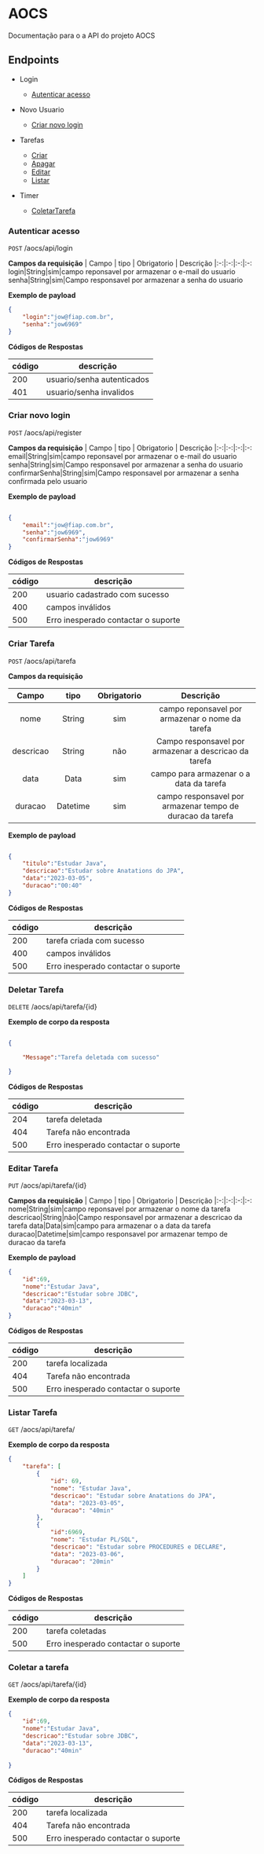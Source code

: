 # AOCS

Documentação para o a API do projeto AOCS

## Endpoints

- Login
    - [Autenticar acesso](#autenticar-acesso)

- Novo Usuario
    - [Criar novo login](#criar-novo-login)

- Tarefas
    - [Criar](#criar-tarefa)
    - [Apagar](#deletar-tarefa)
    - [Editar](#editar-tarefa)
    - [Listar](#listar-tarefa)

- Timer
    - [ColetarTarefa](#coletar-a-tarefa)

### Autenticar acesso

`POST` /aocs/api/login

**Campos da requisição**
|   Campo  |    tipo    |   Obrigatorio | Descrição
|:-:|:-:|:-:|:-:
login|String|sim|campo reponsavel por armazenar o e-mail do usuario
senha|String|sim|Campo responsavel por armazenar a senha do usuario

**Exemplo de payload**

```JSON
{
    "login":"jow@fiap.com.br",
    "senha":"jow6969"
}

```
**Códigos de Respostas**

| código | descrição
|-|-
| 200 | usuario/senha autenticados
| 401 | usuario/senha invalidos

### Criar novo login

`POST` /aocs/api/register

**Campos da requisição**
|   Campo  |    tipo    |   Obrigatorio | Descrição
|:-:|:-:|:-:|:-:
email|String|sim|campo reponsavel por armazenar o e-mail do usuario
senha|String|sim|Campo responsavel por armazenar a senha do usuario
confirmarSenha|String|sim|Campo responsavel por armazenar a senha confirmada pelo usuario

**Exemplo de payload**

```JSON

{
    "email":"jow@fiap.com.br",
    "senha":"jow6969",
    "confirmarSenha":"jow6969"
}

```
**Códigos de Respostas**

| código | descrição
|-|-
| 200 | usuario cadastrado com sucesso
| 400 | campos inválidos
| 500 | Erro inesperado contactar o suporte


### Criar Tarefa

`POST` /aocs/api/tarefa

**Campos da requisição**

|   Campo  |    tipo    |   Obrigatorio | Descrição
|:-:|:-:|:-:|:-:
nome|String|sim|campo reponsavel por armazenar o nome da tarefa
descricao|String|não|Campo responsavel por armazenar a descricao da tarefa
data|Data|sim|campo para armazenar o a data da tarefa  
duracao|Datetime|sim|campo responsavel por armazenar tempo de duracao da tarefa

**Exemplo de payload**

```JSON

{
    "titulo":"Estudar Java",
    "descricao":"Estudar sobre Anatations do JPA",
    "data":"2023-03-05",
    "duracao":"00:40"
}

```
**Códigos de Respostas**

| código | descrição
|-|-
| 200 | tarefa criada  com sucesso
| 400 | campos inválidos
| 500 | Erro inesperado contactar o suporte

### Deletar Tarefa

`DELETE` /aocs/api/tarefa/{id}


**Exemplo de corpo da resposta**

```JSON

{

    "Message":"Tarefa deletada com sucesso"

}


```
**Códigos de Respostas**

| código | descrição
|-|-
| 204 | tarefa deletada
| 404 | Tarefa não encontrada
| 500 | Erro inesperado contactar o suporte


### Editar Tarefa

`PUT` /aocs/api/tarefa/{id}


**Campos da requisição**
|   Campo  |    tipo    |   Obrigatorio | Descrição
|:-:|:-:|:-:|:-:
nome|String|sim|campo reponsavel por armazenar o nome da tarefa
descricao|String|não|Campo responsavel por armazenar a descricao da tarefa
data|Data|sim|campo para armazenar o a data da tarefa  
duracao|Datetime|sim|campo responsavel por armazenar tempo de duracao da tarefa

**Exemplo de payload**

```JSON
{
    "id":69,
    "nome":"Estudar Java",
    "descricao":"Estudar sobre JDBC",
    "data":"2023-03-13",
    "duracao":"40min" 
}
```
**Códigos de Respostas**

| código | descrição
|-|-
| 200 | tarefa localizada
| 404 | Tarefa não encontrada
| 500 | Erro inesperado contactar o suporte


### Listar Tarefa

`GET` /aocs/api/tarefa/

**Exemplo de corpo da resposta**

```JSON
{
    "tarefa": [
        {
            "id": 69,
            "nome": "Estudar Java",
            "descricao": "Estudar sobre Anatations do JPA",
            "data": "2023-03-05",
            "duracao": "40min"
        },
        {
            "id":6969,
            "nome": "Estudar PL/SQL",
            "descricao": "Estudar sobre PROCEDURES e DECLARE",
            "data": "2023-03-06",
            "duracao": "20min"
        }
    ]
}
```
**Códigos de Respostas**

| código | descrição
|-|-
| 200 | tarefa coletadas
| 500 | Erro inesperado contactar o suporte

### Coletar a tarefa

`GET` /aocs/api/tarefa/{id}

**Exemplo de corpo da resposta**

```JSON
{
    "id":69,
    "nome":"Estudar Java",
    "descricao":"Estudar sobre JDBC",
    "data":"2023-03-13",
    "duracao":"40min"
    
}
```

**Códigos de Respostas**

| código | descrição
|-|-
| 200 | tarefa localizada
| 404 | Tarefa não encontrada
| 500 | Erro inesperado contactar o suporte
